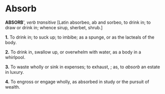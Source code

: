 # Absorb

**ABSORB**', _verb transitive_ \[Latin absorbeo, ab and sorbeo, to drink in; to draw or drink in; whence sirup, sherbet, shrub.\]

**1.** To drink in; to suck up; to imbibe; as a spunge, or as the lacteals of the body.

**2.** To drink in, swallow up, or overwhelm with water, as a body in a whirlpool.

**3.** To waste wholly or sink in expenses; to exhaust, ; as, to _absorb_ an estate in luxury.

**4.** To engross or engage wholly, as absorbed in study or the pursuit of wealth.